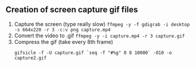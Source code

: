 Creation of screen capture  gif files
-------------------------------------
1. Capture the screen (type really slow)
   `ffmpeg -y -f gdigrab -i desktop -s 664x220 -r 3 -c:v png capture.mp4`
2. Convert the video to .gif
   `ffmpeg -y -i capture.mp4 -r 3 capture.gif`
3. Compress the gif (take every 8th frame)
   ```
   gifsicle -f -U capture.gif `seq -f "#%g" 0 8 10000` -O10 -o capture2.gif
   ```

